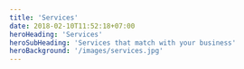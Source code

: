 ```yaml
---
title: 'Services'
date: 2018-02-10T11:52:18+07:00
heroHeading: 'Services'
heroSubHeading: 'Services that match with your business'
heroBackground: '/images/services.jpg'
---
```

